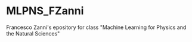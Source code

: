 # MLPNS_FZanni

Francesco Zanni's epository for class "Machine Learning for Physics and the Natural Sciences"
